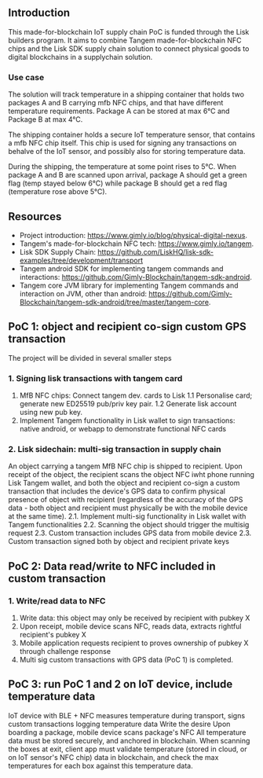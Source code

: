 ## Introduction
This made-for-blockchain IoT supply chain PoC is funded through the Lisk builders program. It aims to combine Tangem made-for-blockchain NFC chips and the Lisk SDK supply chain solution to connect physical goods to digital blockchains in a supplychain solution.

### Use case
The solution will track temperature in a shipping container that holds two packages A and B carrying mfb NFC chips, and that have different temperature requirements. Package A can be stored at max 6°C and Package B at max 4°C. 

The shipping container holds a secure IoT temperature sensor, that contains a mfb NFC chip itself. This chip is used for signing any transactions on behalve of the IoT sensor, and possibly also for storing temperature data.

During the shipping, the temperature at some point rises to 5°C. When package A and B are scanned upon arrival, package A should get a green flag (temp stayed below 6°C) while package B should get a red flag (temperature rose above 5°C).

## Resources
* Project introduction: https://www.gimly.io/blog/physical-digital-nexus.  
* Tangem's made-for-blockchain NFC tech: https://www.gimly.io/tangem.  
* Lisk SDK Supply Chain: https://github.com/LiskHQ/lisk-sdk-examples/tree/development/transport
* Tangem android SDK for implementing tangem commands and interactions: https://github.com/Gimly-Blockchain/tangem-sdk-android.   
* Tangem core JVM library for implementing Tangem commands and interaction on JVM, other than android: https://github.com/Gimly-Blockchain/tangem-sdk-android/tree/master/tangem-core.   

## PoC 1: object and recipient co-sign custom GPS transaction
The project will be divided in several smaller steps
### 1. Signing lisk transactions with tangem card
1. MfB NFC chips: Connect tangem dev. cards to Lisk
1.1 Personalise card; generate new ED25519 pub/priv key pair. 
1.2 Generate lisk account using new pub key.
2. Implement Tangem functionality in Lisk wallet to sign transactions: native android, or webapp to demonstrate functional NFC cards

### 2. Lisk sidechain: multi-sig transaction in supply chain
An object carrying a tangem MfB NFC chip is shipped to recipient. Upon receipt of the object, the recipient scans the object NFC iwht phone running Lisk Tangem wallet, and both the object and recipient co-sign a custom transaction that includes the device's GPS data to confirm physical presence of object with recipient (regardless of the accuracy of the GPS data - both object and recipient must physically be with the mobile device at the same time).
2.1. Implement multi-sig functionality in Lisk wallet with Tangem functionalities
2.2. Scanning the object should trigger the multisig request
2.3. Custom transaction includes GPS data from mobile device
2.3. Custom transaction signed both by object and recipient private keys

## PoC 2: Data read/write to NFC included in custom transaction

### 1. Write/read data to NFC
1. Write data: this object may only be received by recipient with pubkey X
2. Upon receipt, mobile device scans NFC, reads data, extracts rightful recipient's pubkey X
3. Mobile application requests recipient to proves ownership of pubkey X through challenge response
4. Multi sig custom transactions with GPS data (PoC 1) is completed.

## PoC 3: run PoC 1 and 2 on IoT device, include temperature data
IoT device with BLE + NFC measures temperature during transport, signs custom transactions logging temperature data
Write the desire 
Upon boarding a package, mobile device scans package's NFC
All temperature data must be stored securely, and anchored in blockchain. When scanning the boxes at exit, client app must validate temperature (stored in cloud, or on IoT sensor's NFC chip) data in blockchain, and check the max temperatures for each box against this temperature data.


